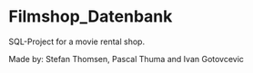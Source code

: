 # Filmshop_Datenbank

SQL-Project for a movie rental shop.

Made by: Stefan Thomsen, Pascal Thuma and Ivan Gotovcevic
